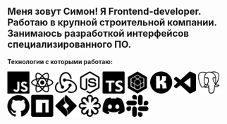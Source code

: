 __Меня зовут Симон! Я Frontend-developer.  Работаю в крупной строительной компании. Занимаюсь разработкой интерфейсов специализированного ПО.__
---
__Технологии с которыми работаю:__ 

<img src ='javascript.svg' alt='javascript' width='50'/> <img src = 'react.svg' alt='react' width='50'> <img src = 'redux.svg' alt='redux' width='50'> <img src = 'nodedotjs.svg' alt='node.js' width='50'> <img src = 'typescript.svg' alt='typescript' width='50'> <img src = 'sequelize.svg' alt='sequelize' width='50'> <img src = 'konva.svg' alt='konva' width='50'> <img src = 'visualstudiocode.svg' alt='vscode' width='50'> <img src = 'postgresql.svg' alt='postgres' width='50'> <img src = 'github.svg' alt='github' width='50'> <img src = 'npm.svg' alt='npm' width='50'> <img src = 'jirasoftware.svg' alt='jira' width='50'> <img src = 'svg.svg' alt='svg' width='50'> <img src = 'discord.svg' alt='react' width='50'> <img src = 'slack.svg' alt='slack' width='50'>
